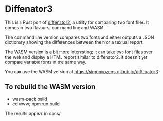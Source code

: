 # Diffenator3

This is a Rust port of
[diffenator2](https://github.com/googlefonts/diffenator2), a utility for
comparing two font files. It comes in two flavours, command line and
WASM.

The command line version compares two fonts and either outputs a JSON dictionary showing the differences between them or a textual report.

The WASM version is a bit more interesting; it can take two font files
over the web and display a HTML report similar to diffenator2. It
doesn't yet compare variable fonts in the same way.

You can use the WASM version at https://simoncozens.github.io/diffenator3

## To rebuild the WASM version

* wasm-pack build
* cd www; npm run build

The results appear in docs/